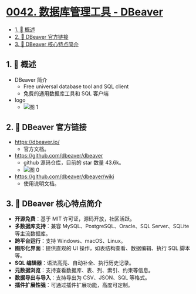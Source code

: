 # [0042. 数据库管理工具 - DBeaver](https://github.com/Tdahuyou/TNotes.sql/tree/main/notes/0042.%20%E6%95%B0%E6%8D%AE%E5%BA%93%E7%AE%A1%E7%90%86%E5%B7%A5%E5%85%B7%20-%20DBeaver)

<!-- region:toc -->

- [1. 📝 概述](#1--概述)
- [2. 🔗 DBeaver 官方链接](#2--dbeaver-官方链接)
- [3. 📒 DBeaver 核心特点简介](#3--dbeaver-核心特点简介)

<!-- endregion:toc -->

## 1. 📝 概述

- DBeaver 简介
  - Free universal database tool and SQL client
  - 免费的通用数据库工具和 SQL 客户端
- logo
  - ![图 1](https://cdn.jsdelivr.net/gh/Tdahuyou/imgs@main/2025-05-21-20-58-00.png)

## 2. 🔗 DBeaver 官方链接

- https://dbeaver.io/
  - 官方文档。
- https://github.com/dbeaver/dbeaver
  - github 源码仓库，目前的 star 数量 43.6k。
  - ![图 0](https://cdn.jsdelivr.net/gh/Tdahuyou/imgs@main/2025-05-21-20-55-03.png)
- https://github.com/dbeaver/dbeaver/wiki
  - 使用说明文档。

## 3. 📒 DBeaver 核心特点简介

- **开源免费**：基于 MIT 许可证，源码开放，社区活跃。
- **多数据库支持**：兼容 MySQL、PostgreSQL、Oracle、SQL Server、SQLite 等主流数据库。
- **跨平台运行**：支持 Windows、macOS、Linux。
- **图形化界面**：提供直观的 UI 操作，如表结构查看、数据编辑、执行 SQL 脚本等。
- **SQL 编辑器**：语法高亮、自动补全、执行历史记录。
- **元数据浏览**：支持查看数据库、表、列、索引、约束等信息。
- **数据导出与导入**：支持导出为 CSV、JSON、SQL 等格式。
- **插件扩展性强**：可通过插件扩展功能，高度可定制。
